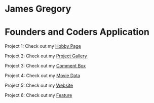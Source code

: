 # James Gregory 

# Founders and Coders Application



Project 1: Check out my [Hobby Page](https://laluha22.github.io/1-Hobby-Page)

Project 2: Check out my [Project Gallery](https://laluha22.github.io/2.-Project-Gallery)

Project 3: Check out my [Comment Box](https://laluha22.github.io/3.-Comment-Box)

Project 4: Check out my [Movie Data](https://laluha22.github.io/4.-Movie-Data)

Project 5: Check out my [Website](https://laluha22.github.io/5.-Website/)

Project 6: Check out my [Feature](https://laluha22.github.io/6.-Feature)
